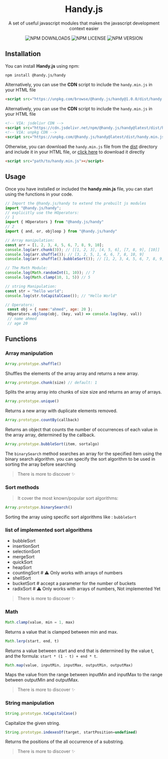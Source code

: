 <h1 align="center">Handy.js</h1>

<p align="center">
A set of useful javascript modules that makes the javascript development context easier
</p>

<p align="center">
<img alt="NPM DOWNLOADS" src="https://img.shields.io/npm/dw/@handy.js/handy?color=5319e7&style=flat-square">
<img alt="NPM LICENSE" src="https://img.shields.io/npm/l/@handy.js/handy?color=k&label=license&style=flat-square">
<img alt="NPM VERSION" src="https://img.shields.io/npm/v/@handy.js/handy?color=ff6905&label=npm&style=flat-square">
</p>

## Installation

You can install **Handy.js** using npm:

```shell
npm install @handy.js/handy
```

Alternatively, you can use the **CDN** script to include the `handy.min.js` in your HTML file

```html
<script src="https://unpkg.com/browse/@handy.js/handy@1.0.0/dist/handy.min.cjs"></script>
```

Alternatively, you can use the **CDN** script to include the `handy.min.js` in your HTML file

```html
<!-- VIA: jsdelivr CDN -->
<script src="https://cdn.jsdelivr.net/npm/@handy.js/handy@latest/dist/handy.min.js"></script>
<!-- VIA: unpkg CDN -->
<script src="https://unpkg.com/@handy.js/handy@latest/dist/handy.min.js"></script>
```

Otherwise, you can download the `handy.min.js` file from the [dist](./dist/handy.min.cjs) directory and include it in your HTML file, or [click here](https://cdn.jsdelivr.net/npm/@handy.js/handy@latest/dist/handy.min.cjs) to download it directly

```html
<script src="path/to/handy.min.js"></script>
```

## Usage

Once you have installed or included the **handy.min.js** file, you can start using the functions in your code.

```javascript
// Import the @handy.js/handy to extend the prebuilt js modules
import "@handy.js/handy";
// explicitly use the HOperators:
// 1
import { HOperators } from "@handy.js/handy"
// 2
import { and, or, objloop } from "@handy.js/handy"

// Array manipulation:
const arr = [1, 2, 3, 4, 5, 6, 7, 8, 9, 10];
console.log(arr.chunk(3)); // [[1, 2, 3], [4, 5, 6], [7, 8, 9], [10]]
console.log(arr.shuffle()); // [3, 2, 5, 1, 4, 6, 7, 8, 10, 9]
console.log(arr.shuffle().bubbleSort()); // [1, 2, 3, 4, 5, 6, 7, 8, 9, 10]

// The Math Module:
console.log(Math.randomInt(1, 10)); // 7
console.log(Math.clamp(10, 1, 5)) // 5

// string Manipulation:
const str = "hello world";
console.log(str.toCapitalCase()); // "Hello World"

// Operators:
 const obj = { name:"ahmed", age: 20 };
 HOperators.objloop(obj, (key, val) => console.log(key, val))
 // name ahmed
 // age 20
```

## Functions

### Array manipulation

```javascript
Array.prototype.shuffle()
```

Shuffles the elements of the array array and returns a new array.

```javascript
Array.prototype.chunk(size) // default: 1
```

Splits the array array into chunks of size size and returns an array of arrays.

```javascript
Array.prototype.unique()
```

Returns a new array with duplicate elements removed.

```javascript
Array.prototype.countBy(callback)
```

Returns an object that counts the number of occurrences of each value in the array array, determined by the callback.

```javascript
Array.prototype.bubbleSort(item, sortalgo)
```

The `binarySearch` method searches an array for the specified item using the binary search algorithm. you can specify the sort algorithm to be used in sorting the array before searching

> There is more to discover ✨

### Sort methods

> It cover the most known/popular sort algorithms:

```javascript
Array.prototype.binarySearch()
```

Sorting the array using specific sort algorithms like : `bubbleSort`

### list of implemented sort algorithms

- bubbleSort
- insertionSort
- selectionSort
- mergeSort
- quickSort
- heapSort
- countingSort # ⚠ Only works with arrays of numbers
- shellSort
- bucketSort # accept a parameter for the number of buckets
- radixSort # ⚠ Only works with arrays of numbers, Not implemented Yet

> There is more to discover ✨

### Math

```javascript
Math.clamp(value, min = 1, max)
```

Returns a value that is clamped between min and max.

```javascript
Math.lerp(start, end, t)
```

Returns a value between start and end that is determined by the value t, and the formula: `start * (1 - t) + end * t`.

```javascript
Math.map(value, inputMin, inputMax, outputMin, outputMax)
```

Maps the value from the range between inputMin and inputMax to the range between outputMin and outputMax.

> There is more to discover ✨

### String manipulation

```javascript
String.prototype.toCapitalCase()
```

Capitalize the given string.

```javascript
String.prototype.indexesOf(target, startPosition=undefined)
```

Returns the positions of the all occurrence of a substring.

> There is more to discover ✨
